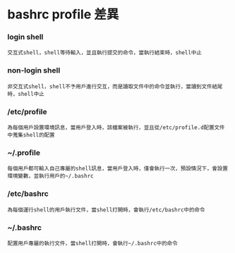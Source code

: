 # bashrc profile 差異 #

### login shell ###
    交互式shell，shell等待輸入，並且執行提交的命令，當執行結束時，shell中止

### non-login shell ###
    非交互式shell，shell不予用戶進行交互，而是讀取文件中的命令並執行，當讀到文件結尾時，shell中止

### /etc/profile ###
    為每個用戶設置環境訊息，當用戶登入時，該檔案被執行，並且從/etc/profile.d配置文件中蒐集shell的配置
### ~/.profile ###
    每個用戶都可輸入自己專屬的shell訊息，當用戶登入時，僅會執行一次，預設情況下，會設置環境變數，並執行用戶的~/.bashrc
### /etc/bashrc ###
    為每個運行shell的用戶執行文件，當shell打開時，會執行/etc/bashrc中的命令
### ~/.bashrc ###
    配置用戶專屬的執行文件，當shell打開時，會執行~/.bashrc中的命令

